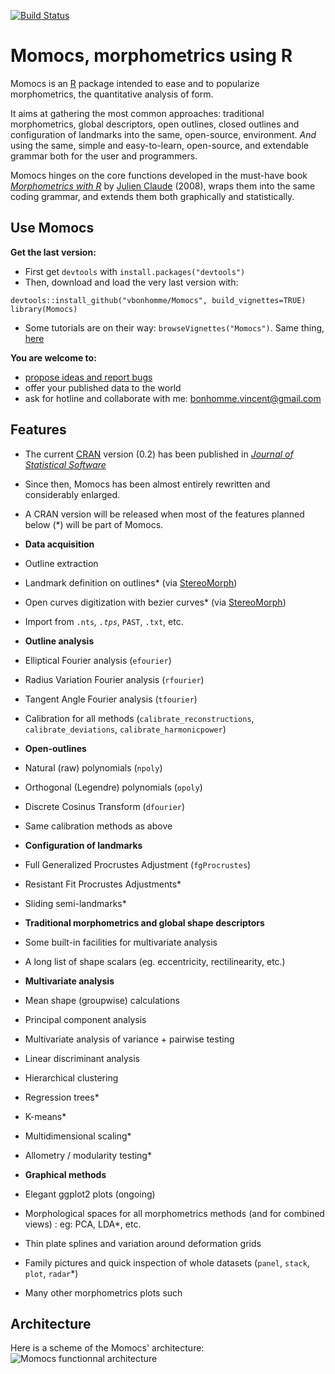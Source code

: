 [![Build Status](https://travis-ci.org/vbonhomme/Momocs.png?branch=master)](https://travis-ci.org/vbonhomme/Momocs)

Momocs, morphometrics using R
======

Momocs is an [R](http://cran.r-project.org/) package intended to ease and to popularize morphometrics, the quantitative analysis of form.

It aims at gathering the most common approaches: traditional morphometrics, global descriptors, open outlines, closed outlines and configuration of landmarks into the same, open-source, environment. _And_ using the same, simple and easy-to-learn, open-source, and extendable grammar both for the user and programmers.

Momocs hinges on the core functions developed in the must-have book _[Morphometrics with R](http://www.springer.com/statistics/life+sciences,+medicine+%26+health/book/978-0-387-77789-4)_ by [Julien Claude](http://www.isem.univ-montp2.fr/recherche/equipes/biologie-du-developpement-et-evolution/personnel/claude-julien/) (2008), wraps them into the same coding grammar, and extends them both graphically and statistically.

Use Momocs
--------
__Get the last version:__
* First get `devtools` with `install.packages("devtools")`
* Then, download and load the very last version with:
```
devtools::install_github("vbonhomme/Momocs", build_vignettes=TRUE)
library(Momocs)
````
* Some tutorials are on their way: `browseVignettes("Momocs")`. Same thing, [here](https://github.com/vbonhomme/Momocs/tree/master/vignettes)

__You are welcome to:__
* [propose ideas and report bugs](https://github.com/vbonhomme/Momocs/issues)
* offer your published data to the world
* ask for hotline and collaborate with me: bonhomme.vincent@gmail.com

Features
--------
* The current [CRAN](http://cran.r-project.org/web/packages/Momocs/index.html) version (0.2) has been published in [_Journal of Statistical Software_](http://www.jstatsoft.org/v56/i13/paper)
* Since then, Momocs has been almost entirely rewritten and considerably enlarged.
* A CRAN version will be released when most of the features planned below (*) will be part of Momocs.

* __Data acquisition__
 * Outline extraction
 * Landmark definition on outlines* (via [StereoMorph](https://github.com/aaronolsen/StereoMorph))
 * Open curves digitization with bezier curves* (via [StereoMorph](https://github.com/aaronolsen/StereoMorph))
 * Import from `.nts`*, `.tps`*, `PAST`, `.txt`, etc.

* __Outline analysis__
 * Elliptical Fourier analysis (`efourier`)
 * Radius Variation Fourier analysis (`rfourier`)
 * Tangent Angle Fourier analysis (`tfourier`)
 * Calibration for all methods (`calibrate_reconstructions`, `calibrate_deviations`, `calibrate_harmonicpower`)
* __Open-outlines__
 * Natural (raw) polynomials (`npoly`)
 * Orthogonal (Legendre) polynomials (`opoly`)
 * Discrete Cosinus Transform (`dfourier`)
 * Same calibration methods as above
* __Configuration of landmarks__
 * Full Generalized Procrustes Adjustment (`fgProcrustes`)
 * Resistant Fit Procrustes Adjustments*
 * Sliding semi-landmarks*
* __Traditional morphometrics and global shape descriptors__
 * Some built-in facilities for multivariate analysis
 * A long list of shape scalars (eg. eccentricity, rectilinearity, etc.)
* __Multivariate analysis__
 * Mean shape (groupwise) calculations
 * Principal component analysis
 * Multivariate analysis of variance + pairwise testing
 * Linear discriminant analysis
 * Hierarchical clustering
 * Regression trees*
 * K-means*
 * Multidimensional scaling*
 * Allometry / modularity testing*

* __Graphical methods__
 * Elegant ggplot2 plots (ongoing)
 * Morphological spaces for all morphometrics methods (and for combined views) : eg: PCA, LDA*, etc.
 * Thin plate splines and variation around deformation grids
 * Family pictures and quick inspection of whole datasets (`panel`, `stack`, `plot`, `radar`*)
 * Many other morphometrics plots such

Architecture
-------------
Here is a scheme of the Momocs' architecture:
![Momocs functionnal architecture](https://github.com/vbonhomme/Momocs-vignette/blob/master/vignettes/MomocsArch.png)

